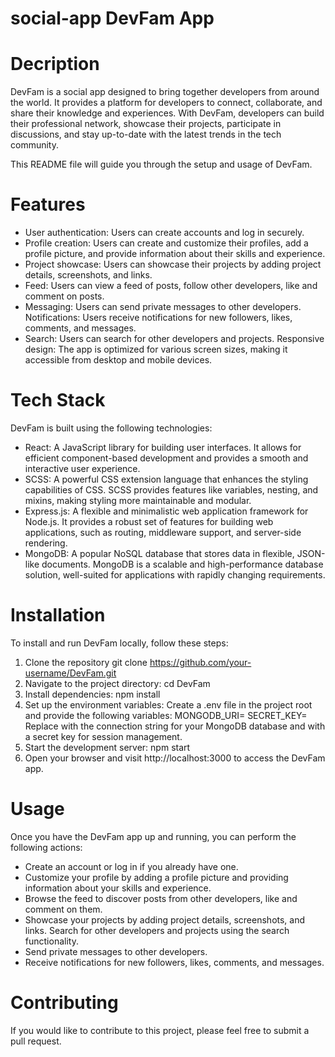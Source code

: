 # social-app DevFam App

# Decription

DevFam is a social app designed to bring together developers from around the world. It provides a platform for developers to connect, collaborate, and share their knowledge and experiences. With DevFam, developers can build their professional network, showcase their projects, participate in discussions, and stay up-to-date with the latest trends in the tech community.

This README file will guide you through the setup and usage of DevFam.

# Features

- User authentication: Users can create accounts and log in securely.
- Profile creation: Users can create and customize their profiles, add a profile picture, and provide information about their skills and experience.
- Project showcase: Users can showcase their projects by adding project details, screenshots, and links.
- Feed: Users can view a feed of posts, follow other developers, like and comment on posts.
- Messaging: Users can send private messages to other developers.
  Notifications: Users receive notifications for new followers, likes, comments, and messages.
- Search: Users can search for other developers and projects.
  Responsive design: The app is optimized for various screen sizes, making it accessible from desktop and mobile devices.

# Tech Stack

DevFam is built using the following technologies:

- React: A JavaScript library for building user interfaces. It allows for efficient component-based development and provides a smooth and interactive user experience.
- SCSS: A powerful CSS extension language that enhances the styling capabilities of CSS. SCSS provides features like variables, nesting, and mixins, making styling more maintainable and modular.
- Express.js: A flexible and minimalistic web application framework for Node.js. It provides a robust set of features for building web applications, such as routing, middleware support, and server-side rendering.
- MongoDB: A popular NoSQL database that stores data in flexible, JSON-like documents. MongoDB is a scalable and high-performance database solution, well-suited for applications with rapidly changing requirements.

# Installation

To install and run DevFam locally, follow these steps:

1. Clone the repository
   git clone https://github.com/your-username/DevFam.git
2. Navigate to the project directory:
   cd DevFam
3. Install dependencies:
   npm install
4. Set up the environment variables:
   Create a .env file in the project root and provide the following variables:
   MONGODB_URI=<your-mongodb-uri>
   SECRET_KEY=<your-secret-key>
   Replace <your-mongodb-uri> with the connection string for your MongoDB database and <your-secret-key> with a secret key for session management.
5. Start the development server:
   npm start
6. Open your browser and visit http://localhost:3000 to access the DevFam app.

# Usage

Once you have the DevFam app up and running, you can perform the following actions:

- Create an account or log in if you already have one.
- Customize your profile by adding a profile picture and providing information about your skills and experience.
- Browse the feed to discover posts from other developers, like and comment on them.
- Showcase your projects by adding project details, screenshots, and links.
  Search for other developers and projects using the search functionality.
- Send private messages to other developers.
- Receive notifications for new followers, likes, comments, and messages.

# Contributing

If you would like to contribute to this project, please feel free to submit a pull request.
